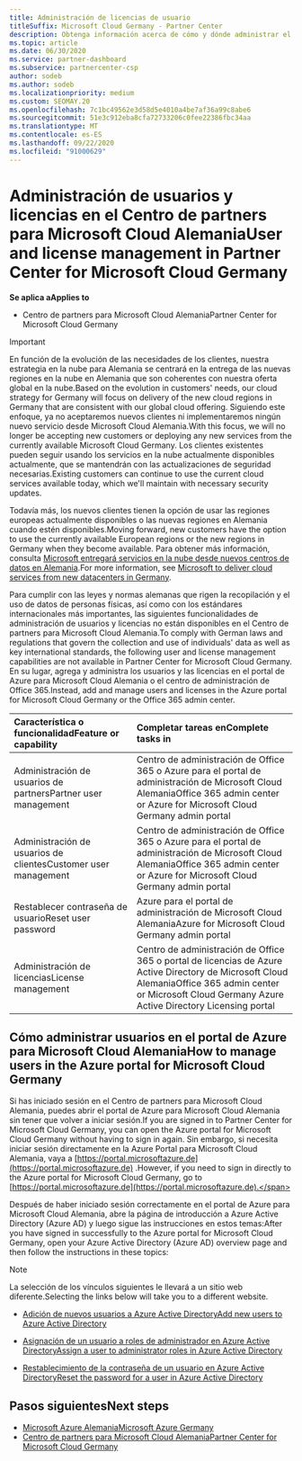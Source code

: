 ```yaml
---
title: Administración de licencias de usuario
titleSuffix: Microsoft Cloud Germany - Partner Center
description: Obtenga información acerca de cómo y dónde administrar el centro de partners para Microsoft Cloud asociados, clientes y licencias de Alemania, así como restablecimientos de contraseña.
ms.topic: article
ms.date: 06/30/2020
ms.service: partner-dashboard
ms.subservice: partnercenter-csp
author: sodeb
ms.author: sodeb
ms.localizationpriority: medium
ms.custom: SEOMAY.20
ms.openlocfilehash: 7c1bc49562e3d58d5e4010a4be7af36a99c8abe6
ms.sourcegitcommit: 51e3c912eba8cfa72733206c0fee22386fbc34aa
ms.translationtype: MT
ms.contentlocale: es-ES
ms.lasthandoff: 09/22/2020
ms.locfileid: "91000629"
---
```

# <a name="user-and-license-management-in-partner-center-for-microsoft-cloud-germany"></a><span data-ttu-id="8ab37-103">Administración de usuarios y licencias en el Centro de partners para Microsoft Cloud Alemania</span><span class="sxs-lookup"><span data-stu-id="8ab37-103">User and license management in Partner Center for Microsoft Cloud Germany</span></span>

<span data-ttu-id="8ab37-104">**Se aplica a**</span><span class="sxs-lookup"><span data-stu-id="8ab37-104">**Applies to**</span></span>

-  <span data-ttu-id="8ab37-105">Centro de partners para Microsoft Cloud Alemania</span><span class="sxs-lookup"><span data-stu-id="8ab37-105">Partner Center for Microsoft Cloud Germany</span></span>

> [!IMPORTANT]
> <span data-ttu-id="8ab37-106">En función de la evolución de las necesidades de los clientes, nuestra estrategia en la nube para Alemania se centrará en la entrega de las nuevas regiones en la nube en Alemania que son coherentes con nuestra oferta global en la nube.</span><span class="sxs-lookup"><span data-stu-id="8ab37-106">Based on the evolution in customers' needs, our cloud strategy for Germany will focus on delivery of the new cloud regions in Germany that are consistent with our global cloud offering.</span></span> <span data-ttu-id="8ab37-107">Siguiendo este enfoque, ya no aceptaremos nuevos clientes ni implementaremos ningún nuevo servicio desde Microsoft Cloud Alemania.</span><span class="sxs-lookup"><span data-stu-id="8ab37-107">With this focus, we will no longer be accepting new customers or deploying any new services from the currently available Microsoft Cloud Germany.</span></span> <span data-ttu-id="8ab37-108">Los clientes existentes pueden seguir usando los servicios en la nube actualmente disponibles actualmente, que se mantendrán con las actualizaciones de seguridad necesarias.</span><span class="sxs-lookup"><span data-stu-id="8ab37-108">Existing customers can continue to use the current cloud services available today, which we'll maintain with necessary security updates.</span></span>
>  
> <span data-ttu-id="8ab37-109">Todavía más, los nuevos clientes tienen la opción de usar las regiones europeas actualmente disponibles o las nuevas regiones en Alemania cuando estén disponibles.</span><span class="sxs-lookup"><span data-stu-id="8ab37-109">Moving forward, new customers have the option to use the currently available European regions or the new regions in Germany when they become available.</span></span> <span data-ttu-id="8ab37-110">Para obtener más información, consulta [Microsoft entregará servicios en la nube desde nuevos centros de datos en Alemania](https://news.microsoft.com/europe/2018/08/31/microsoft-to-deliver-cloud-services-from-new-datacentres-in-germany-in-2019-to-meet-evolving-customer-needs/).</span><span class="sxs-lookup"><span data-stu-id="8ab37-110">For more information, see [Microsoft to deliver cloud services from new datacenters in Germany](https://news.microsoft.com/europe/2018/08/31/microsoft-to-deliver-cloud-services-from-new-datacentres-in-germany-in-2019-to-meet-evolving-customer-needs/).</span></span>

<span data-ttu-id="8ab37-111">Para cumplir con las leyes y normas alemanas que rigen la recopilación y el uso de datos de personas físicas, así como con los estándares internacionales más importantes, las siguientes funcionalidades de administración de usuarios y licencias no están disponibles en el Centro de partners para Microsoft Cloud Alemania.</span><span class="sxs-lookup"><span data-stu-id="8ab37-111">To comply with German laws and regulations that govern the collection and use of individuals' data as well as key international standards, the following user and license management capabilities are not available in Partner Center for Microsoft Cloud Germany.</span></span> <span data-ttu-id="8ab37-112">En su lugar, agrega y administra los usuarios y las licencias en el portal de Azure para Microsoft Cloud Alemania o el centro de administración de Office 365.</span><span class="sxs-lookup"><span data-stu-id="8ab37-112">Instead, add and manage users and licenses in the Azure portal for Microsoft Cloud Germany or the Office 365 admin center.</span></span>

<span data-ttu-id="8ab37-113">Característica o funcionalidad</span><span class="sxs-lookup"><span data-stu-id="8ab37-113">Feature or capability</span></span> | <span data-ttu-id="8ab37-114">Completar tareas en</span><span class="sxs-lookup"><span data-stu-id="8ab37-114">Complete tasks in</span></span>
:--- | :---
<span data-ttu-id="8ab37-115">Administración de usuarios de partners</span><span class="sxs-lookup"><span data-stu-id="8ab37-115">Partner user management</span></span> | <span data-ttu-id="8ab37-116">Centro de administración de Office 365 o Azure para el portal de administración de Microsoft Cloud Alemania</span><span class="sxs-lookup"><span data-stu-id="8ab37-116">Office 365 admin center or Azure for Microsoft Cloud Germany admin portal</span></span>
<span data-ttu-id="8ab37-117">Administración de usuarios de clientes</span><span class="sxs-lookup"><span data-stu-id="8ab37-117">Customer user management</span></span> | <span data-ttu-id="8ab37-118">Centro de administración de Office 365 o Azure para el portal de administración de Microsoft Cloud Alemania</span><span class="sxs-lookup"><span data-stu-id="8ab37-118">Office 365 admin center or Azure for Microsoft Cloud Germany admin portal</span></span>
<span data-ttu-id="8ab37-119">Restablecer contraseña de usuario</span><span class="sxs-lookup"><span data-stu-id="8ab37-119">Reset user password</span></span> | <span data-ttu-id="8ab37-120">Azure para el portal de administración de Microsoft Cloud Alemania</span><span class="sxs-lookup"><span data-stu-id="8ab37-120">Azure for Microsoft Cloud Germany admin portal</span></span>
<span data-ttu-id="8ab37-121">Administración de licencias</span><span class="sxs-lookup"><span data-stu-id="8ab37-121">License management</span></span> | <span data-ttu-id="8ab37-122">Centro de administración de Office 365 o portal de licencias de Azure Active Directory de Microsoft Cloud Alemania</span><span class="sxs-lookup"><span data-stu-id="8ab37-122">Office 365 admin center or Microsoft Cloud Germany Azure Active Directory Licensing portal</span></span>

## <a name="how-to-manage-users-in-the-azure-portal-for-microsoft-cloud-germany"></a><span data-ttu-id="8ab37-123">Cómo administrar usuarios en el portal de Azure para Microsoft Cloud Alemania</span><span class="sxs-lookup"><span data-stu-id="8ab37-123">How to manage users in the Azure portal for Microsoft Cloud Germany</span></span> 

<span data-ttu-id="8ab37-124">Si has iniciado sesión en el Centro de partners para Microsoft Cloud Alemania, puedes abrir el portal de Azure para Microsoft Cloud Alemania sin tener que volver a iniciar sesión.</span><span class="sxs-lookup"><span data-stu-id="8ab37-124">If you are signed in to Partner Center for Microsoft Cloud Germany, you can open the Azure portal for Microsoft Cloud Germany without having to sign in again.</span></span> <span data-ttu-id="8ab37-125">Sin embargo, si necesita iniciar sesión directamente en la Azure Portal para Microsoft Cloud Alemania, vaya a [https://portal.microsoftazure.de](https://portal.microsoftazure.de) .</span><span class="sxs-lookup"><span data-stu-id="8ab37-125">However, if you need to sign in directly to the Azure portal for Microsoft Cloud Germany, go to [https://portal.microsoftazure.de](https://portal.microsoftazure.de).</span></span> 

<span data-ttu-id="8ab37-126">Después de haber iniciado sesión correctamente en el portal de Azure para Microsoft Cloud Alemania, abre la página de introducción a Azure Active Directory (Azure AD) y luego sigue las instrucciones en estos temas:</span><span class="sxs-lookup"><span data-stu-id="8ab37-126">After you have signed in successfully to the Azure portal for Microsoft Cloud Germany, open your Azure Active Directory (Azure AD) overview page and then follow the instructions in these topics:</span></span>

> [!NOTE]  
> <span data-ttu-id="8ab37-127">La selección de los vínculos siguientes le llevará a un sitio web diferente.</span><span class="sxs-lookup"><span data-stu-id="8ab37-127">Selecting the links below will take you to a different website.</span></span>

-  [<span data-ttu-id="8ab37-128">Adición de nuevos usuarios a Azure Active Directory</span><span class="sxs-lookup"><span data-stu-id="8ab37-128">Add new users to Azure Active Directory</span></span>](/azure/active-directory/active-directory-users-create-azure-portal)

-  [<span data-ttu-id="8ab37-129">Asignación de un usuario a roles de administrador en Azure Active Directory</span><span class="sxs-lookup"><span data-stu-id="8ab37-129">Assign a user to administrator roles in Azure Active Directory</span></span>](/azure/active-directory/active-directory-users-assign-role-azure-portal)

-  [<span data-ttu-id="8ab37-130">Restablecimiento de la contraseña de un usuario en Azure Active Directory</span><span class="sxs-lookup"><span data-stu-id="8ab37-130">Reset the password for a user in Azure Active Directory</span></span>](/azure/active-directory/active-directory-users-reset-password-azure-portal)

## <a name="next-steps"></a><span data-ttu-id="8ab37-131">Pasos siguientes</span><span class="sxs-lookup"><span data-stu-id="8ab37-131">Next steps</span></span>

-  [<span data-ttu-id="8ab37-132">Microsoft Azure Alemania</span><span class="sxs-lookup"><span data-stu-id="8ab37-132">Microsoft Azure Germany</span></span>](https://azure.microsoft.com/global-infrastructure/germany/)
-  [<span data-ttu-id="8ab37-133">Centro de partners para Microsoft Cloud Alemania</span><span class="sxs-lookup"><span data-stu-id="8ab37-133">Partner Center for Microsoft Cloud Germany</span></span>](partner-center-for-microsoft-cloud-germany.md)